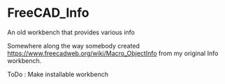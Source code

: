 # FreeCAD_Info
An old workbench that provides various info

Somewhere along the way somebody created https://www.freecadweb.org/wiki/Macro_ObjectInfo from my original Info workbench.

ToDo : Make installable workbench
